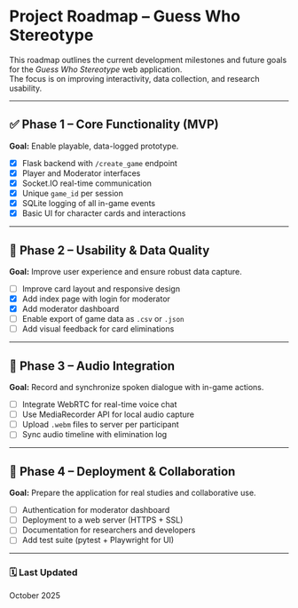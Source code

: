 # Project Roadmap – Guess Who Stereotype

This roadmap outlines the current development milestones and future goals for the *Guess Who Stereotype* web application.  
The focus is on improving interactivity, data collection, and research usability.

---

## ✅ Phase 1 – Core Functionality (MVP)
**Goal:** Enable playable, data-logged prototype.

- [x] Flask backend with `/create_game` endpoint  
- [x] Player and Moderator interfaces  
- [x] Socket.IO real-time communication  
- [x] Unique `game_id` per session  
- [x] SQLite logging of all in-game events  
- [x] Basic UI for character cards and interactions  

---

## 🧪 Phase 2 – Usability & Data Quality
**Goal:** Improve user experience and ensure robust data capture.

- [ ] Improve card layout and responsive design  
- [x] Add index page with login for moderator
- [x] Add moderator dashboard  
- [ ] Enable export of game data as `.csv` or `.json`  
- [ ] Add visual feedback for card eliminations  

---

## 🚧 Phase 3 – Audio Integration
**Goal:** Record and synchronize spoken dialogue with in-game actions.

- [ ] Integrate WebRTC for real-time voice chat  
- [ ] Use MediaRecorder API for local audio capture  
- [ ] Upload `.webm` files to server per participant  
- [ ] Sync audio timeline with elimination log  

---

## 🚀 Phase 4 – Deployment & Collaboration
**Goal:** Prepare the application for real studies and collaborative use.

- [ ] Authentication for moderator dashboard  
- [ ] Deployment to a web server (HTTPS + SSL)  
- [ ] Documentation for researchers and developers  
- [ ] Add test suite (pytest + Playwright for UI)  

---

### 🗓️ Last Updated
October 2025
